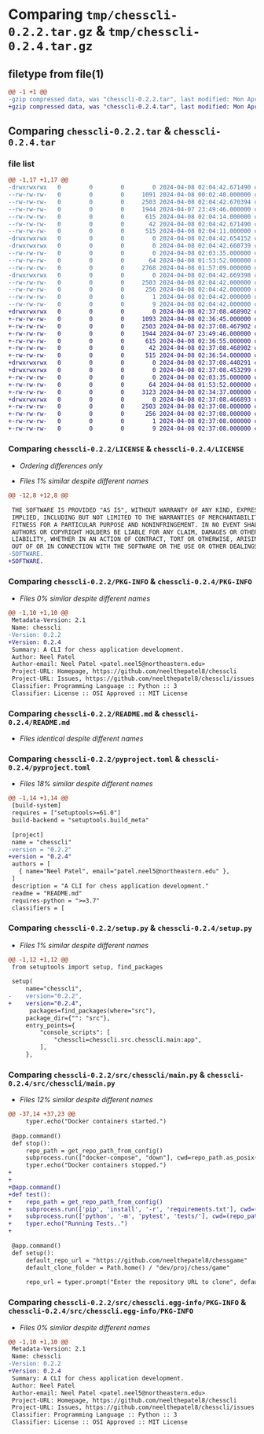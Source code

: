 # Comparing `tmp/chesscli-0.2.2.tar.gz` & `tmp/chesscli-0.2.4.tar.gz`

## filetype from file(1)

```diff
@@ -1 +1 @@
-gzip compressed data, was "chesscli-0.2.2.tar", last modified: Mon Apr  8 02:04:42 2024, max compression
+gzip compressed data, was "chesscli-0.2.4.tar", last modified: Mon Apr  8 02:37:08 2024, max compression
```

## Comparing `chesscli-0.2.2.tar` & `chesscli-0.2.4.tar`

### file list

```diff
@@ -1,17 +1,17 @@
-drwxrwxrwx   0        0        0        0 2024-04-08 02:04:42.671490 chesscli-0.2.2/
--rw-rw-rw-   0        0        0     1091 2024-04-08 00:02:40.000000 chesscli-0.2.2/LICENSE
--rw-rw-rw-   0        0        0     2503 2024-04-08 02:04:42.670394 chesscli-0.2.2/PKG-INFO
--rw-rw-rw-   0        0        0     1944 2024-04-07 23:49:46.000000 chesscli-0.2.2/README.md
--rw-rw-rw-   0        0        0      615 2024-04-08 02:04:14.000000 chesscli-0.2.2/pyproject.toml
--rw-rw-rw-   0        0        0       42 2024-04-08 02:04:42.671490 chesscli-0.2.2/setup.cfg
--rw-rw-rw-   0        0        0      515 2024-04-08 02:04:11.000000 chesscli-0.2.2/setup.py
-drwxrwxrwx   0        0        0        0 2024-04-08 02:04:42.654152 chesscli-0.2.2/src/
-drwxrwxrwx   0        0        0        0 2024-04-08 02:04:42.660739 chesscli-0.2.2/src/chesscli/
--rw-rw-rw-   0        0        0        0 2024-04-08 02:03:35.000000 chesscli-0.2.2/src/chesscli/__init__.py
--rw-rw-rw-   0        0        0       64 2024-04-08 01:53:52.000000 chesscli-0.2.2/src/chesscli/__main__.py
--rw-rw-rw-   0        0        0     2768 2024-04-08 01:57:09.000000 chesscli-0.2.2/src/chesscli/main.py
-drwxrwxrwx   0        0        0        0 2024-04-08 02:04:42.669398 chesscli-0.2.2/src/chesscli.egg-info/
--rw-rw-rw-   0        0        0     2503 2024-04-08 02:04:42.000000 chesscli-0.2.2/src/chesscli.egg-info/PKG-INFO
--rw-rw-rw-   0        0        0      256 2024-04-08 02:04:42.000000 chesscli-0.2.2/src/chesscli.egg-info/SOURCES.txt
--rw-rw-rw-   0        0        0        1 2024-04-08 02:04:42.000000 chesscli-0.2.2/src/chesscli.egg-info/dependency_links.txt
--rw-rw-rw-   0        0        0        9 2024-04-08 02:04:42.000000 chesscli-0.2.2/src/chesscli.egg-info/top_level.txt
+drwxrwxrwx   0        0        0        0 2024-04-08 02:37:08.468902 chesscli-0.2.4/
+-rw-rw-rw-   0        0        0     1093 2024-04-08 02:36:45.000000 chesscli-0.2.4/LICENSE
+-rw-rw-rw-   0        0        0     2503 2024-04-08 02:37:08.467902 chesscli-0.2.4/PKG-INFO
+-rw-rw-rw-   0        0        0     1944 2024-04-07 23:49:46.000000 chesscli-0.2.4/README.md
+-rw-rw-rw-   0        0        0      615 2024-04-08 02:36:55.000000 chesscli-0.2.4/pyproject.toml
+-rw-rw-rw-   0        0        0       42 2024-04-08 02:37:08.468902 chesscli-0.2.4/setup.cfg
+-rw-rw-rw-   0        0        0      515 2024-04-08 02:36:54.000000 chesscli-0.2.4/setup.py
+drwxrwxrwx   0        0        0        0 2024-04-08 02:37:08.440291 chesscli-0.2.4/src/
+drwxrwxrwx   0        0        0        0 2024-04-08 02:37:08.453299 chesscli-0.2.4/src/chesscli/
+-rw-rw-rw-   0        0        0        0 2024-04-08 02:03:35.000000 chesscli-0.2.4/src/chesscli/__init__.py
+-rw-rw-rw-   0        0        0       64 2024-04-08 01:53:52.000000 chesscli-0.2.4/src/chesscli/__main__.py
+-rw-rw-rw-   0        0        0     3123 2024-04-08 02:34:37.000000 chesscli-0.2.4/src/chesscli/main.py
+drwxrwxrwx   0        0        0        0 2024-04-08 02:37:08.466893 chesscli-0.2.4/src/chesscli.egg-info/
+-rw-rw-rw-   0        0        0     2503 2024-04-08 02:37:08.000000 chesscli-0.2.4/src/chesscli.egg-info/PKG-INFO
+-rw-rw-rw-   0        0        0      256 2024-04-08 02:37:08.000000 chesscli-0.2.4/src/chesscli.egg-info/SOURCES.txt
+-rw-rw-rw-   0        0        0        1 2024-04-08 02:37:08.000000 chesscli-0.2.4/src/chesscli.egg-info/dependency_links.txt
+-rw-rw-rw-   0        0        0        9 2024-04-08 02:37:08.000000 chesscli-0.2.4/src/chesscli.egg-info/top_level.txt
```

### Comparing `chesscli-0.2.2/LICENSE` & `chesscli-0.2.4/LICENSE`

 * *Ordering differences only*

 * *Files 1% similar despite different names*

```diff
@@ -12,8 +12,8 @@
 
 THE SOFTWARE IS PROVIDED "AS IS", WITHOUT WARRANTY OF ANY KIND, EXPRESS OR
 IMPLIED, INCLUDING BUT NOT LIMITED TO THE WARRANTIES OF MERCHANTABILITY,
 FITNESS FOR A PARTICULAR PURPOSE AND NONINFRINGEMENT. IN NO EVENT SHALL THE
 AUTHORS OR COPYRIGHT HOLDERS BE LIABLE FOR ANY CLAIM, DAMAGES OR OTHER
 LIABILITY, WHETHER IN AN ACTION OF CONTRACT, TORT OR OTHERWISE, ARISING FROM,
 OUT OF OR IN CONNECTION WITH THE SOFTWARE OR THE USE OR OTHER DEALINGS IN THE
-SOFTWARE.
+SOFTWARE.
```

### Comparing `chesscli-0.2.2/PKG-INFO` & `chesscli-0.2.4/PKG-INFO`

 * *Files 0% similar despite different names*

```diff
@@ -1,10 +1,10 @@
 Metadata-Version: 2.1
 Name: chesscli
-Version: 0.2.2
+Version: 0.2.4
 Summary: A CLI for chess application development.
 Author: Neel Patel
 Author-email: Neel Patel <patel.neel5@northeastern.edu>
 Project-URL: Homepage, https://github.com/neelthepatel8/chesscli
 Project-URL: Issues, https://github.com/neelthepatel8/chesscli/issues
 Classifier: Programming Language :: Python :: 3
 Classifier: License :: OSI Approved :: MIT License
```

### Comparing `chesscli-0.2.2/README.md` & `chesscli-0.2.4/README.md`

 * *Files identical despite different names*

### Comparing `chesscli-0.2.2/pyproject.toml` & `chesscli-0.2.4/pyproject.toml`

 * *Files 18% similar despite different names*

```diff
@@ -1,14 +1,14 @@
 [build-system]
 requires = ["setuptools>=61.0"]
 build-backend = "setuptools.build_meta"
 
 [project]
 name = "chesscli"
-version = "0.2.2"
+version = "0.2.4"
 authors = [
   { name="Neel Patel", email="patel.neel5@northeastern.edu" },
 ]
 description = "A CLI for chess application development."
 readme = "README.md"
 requires-python = ">=3.7"
 classifiers = [
```

### Comparing `chesscli-0.2.2/setup.py` & `chesscli-0.2.4/setup.py`

 * *Files 1% similar despite different names*

```diff
@@ -1,12 +1,12 @@
 from setuptools import setup, find_packages
 
 setup(
     name="chesscli",
-    version="0.2.2",
+    version="0.2.4",
      packages=find_packages(where="src"),
     package_dir={"": "src"},
     entry_points={
         "console_scripts": [
             "chesscli=chesscli.src.chesscli.main:app",
         ],
     },
```

### Comparing `chesscli-0.2.2/src/chesscli/main.py` & `chesscli-0.2.4/src/chesscli/main.py`

 * *Files 12% similar despite different names*

```diff
@@ -37,14 +37,23 @@
     typer.echo("Docker containers started.")
 
 @app.command()
 def stop():
     repo_path = get_repo_path_from_config()
     subprocess.run(["docker-compose", "down"], cwd=repo_path.as_posix(), check=True)
     typer.echo("Docker containers stopped.")
+    
+    
+@app.command()
+def test():
+    repo_path = get_repo_path_from_config()
+    subprocess.run(['pip', 'install', '-r', 'requirements.txt'], cwd=(repo_path / 'backend').as_posix(), check=True)
+    subprocess.run(['python', '-m', 'pytest', 'tests/'], cwd=(repo_path / 'backend').as_posix(), check=True)
+    typer.echo("Running Tests..")
+    
 
 @app.command()
 def setup():
     default_repo_url = "https://github.com/neelthepatel8/chessgame"
     default_clone_folder = Path.home() / "dev/proj/chess/game"
     
     repo_url = typer.prompt("Enter the repository URL to clone", default=default_repo_url)
```

### Comparing `chesscli-0.2.2/src/chesscli.egg-info/PKG-INFO` & `chesscli-0.2.4/src/chesscli.egg-info/PKG-INFO`

 * *Files 0% similar despite different names*

```diff
@@ -1,10 +1,10 @@
 Metadata-Version: 2.1
 Name: chesscli
-Version: 0.2.2
+Version: 0.2.4
 Summary: A CLI for chess application development.
 Author: Neel Patel
 Author-email: Neel Patel <patel.neel5@northeastern.edu>
 Project-URL: Homepage, https://github.com/neelthepatel8/chesscli
 Project-URL: Issues, https://github.com/neelthepatel8/chesscli/issues
 Classifier: Programming Language :: Python :: 3
 Classifier: License :: OSI Approved :: MIT License
```

